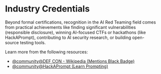 # Industry Credentials

Beyond formal certifications, recognition in the AI Red Teaming field comes from practical achievements like finding significant vulnerabilities (responsible disclosure), winning AI-focused CTFs or hackathons (like HackAPrompt), contributing to AI security research, or building open-source testing tools.

Learn more from the following resources:

- [@community@DEF CON - Wikipedia (Mentions Black Badge)](https://en.wikipedia.org/wiki/DEF_CON#Black_Badge)
- [@community@HackAPrompt (Learn Prompting)](https://learnprompting.org/hackaprompt)

